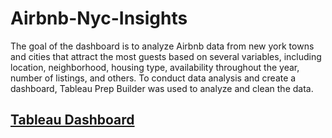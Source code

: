 # Airbnb-Nyc-Insights
The goal of the dashboard is to analyze Airbnb data from new york towns and cities that attract the most guests based on several variables, including location, neighborhood, housing type, availability throughout the year, number of listings, and others. To conduct data analysis and create a dashboard, Tableau Prep Builder was used to analyze and clean the data.

## [Tableau Dashboard](https://public.tableau.com/app/profile/vibhashree.shyani6904/viz/AirbnbNYCInsights/Dashboard1)
